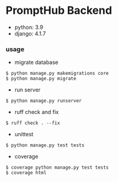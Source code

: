 # PromptHub Backend

* python: 3.9
* django: 4.1.7

### usage

* migrate database

```shell
$ python manage.py makemigrations core
$ python manage.py migrate
```

* run server

```shell
$ python manage.py runserver
```

* ruff check and fix

```shell
$ ruff check . --fix
```

* unittest 

```shell
$ python manage.py test tests
```

* coverage

```shell
$ coverage python manage.py test tests
$ coverage html
```